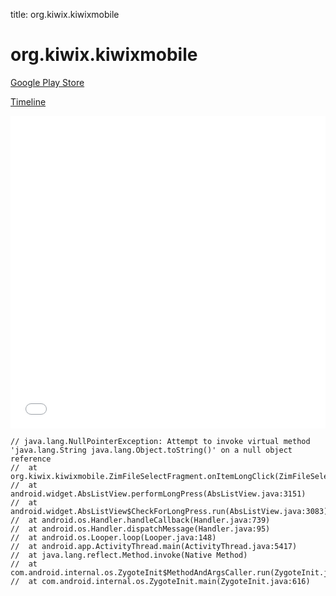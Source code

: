 title: org.kiwix.kiwixmobile

# org.kiwix.kiwixmobile

[Google Play Store](https://play.google.com/store/apps/details?id=org.kiwix.kiwixmobile)

[Timeline](./vis-timeline.html)

<iframe src="./vis-timeline.html" width="100%" height="500px" style="border:none;"></iframe>

```
// java.lang.NullPointerException: Attempt to invoke virtual method 'java.lang.String java.lang.Object.toString()' on a null object reference
// 	at org.kiwix.kiwixmobile.ZimFileSelectFragment.onItemLongClick(ZimFileSelectFragment.java:281)
// 	at android.widget.AbsListView.performLongPress(AbsListView.java:3151)
// 	at android.widget.AbsListView$CheckForLongPress.run(AbsListView.java:3083)
// 	at android.os.Handler.handleCallback(Handler.java:739)
// 	at android.os.Handler.dispatchMessage(Handler.java:95)
// 	at android.os.Looper.loop(Looper.java:148)
// 	at android.app.ActivityThread.main(ActivityThread.java:5417)
// 	at java.lang.reflect.Method.invoke(Native Method)
// 	at com.android.internal.os.ZygoteInit$MethodAndArgsCaller.run(ZygoteInit.java:726)
// 	at com.android.internal.os.ZygoteInit.main(ZygoteInit.java:616)

```



